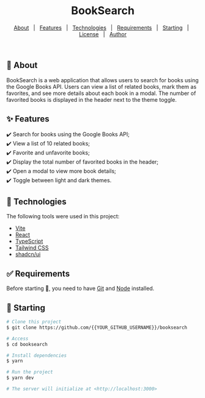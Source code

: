 <h1 align="center">BookSearch</h1>

<p align="center">
  <a href="#dart-about">About</a> &#xa0; | &#xa0; 
  <a href="#sparkles-features">Features</a> &#xa0; | &#xa0;
  <a href="#rocket-technologies">Technologies</a> &#xa0; | &#xa0;
  <a href="#white_check_mark-requirements">Requirements</a> &#xa0; | &#xa0;
  <a href="#checkered_flag-starting">Starting</a> &#xa0; | &#xa0;
  <a href="#memo-license">License</a> &#xa0; | &#xa0;
  <a href="https://github.com/{{YOUR_GITHUB_USERNAME}}" target="_blank">Author</a>
</p>

<br>

## :dart: About

BookSearch is a web application that allows users to search for books using the Google Books API. Users can view a list of related books, mark them as favorites, and see more details about each book in a modal. The number of favorited books is displayed in the header next to the theme toggle.

## :sparkles: Features

:heavy_check_mark: Search for books using the Google Books API;\
:heavy_check_mark: View a list of 10 related books;\
:heavy_check_mark: Favorite and unfavorite books;\
:heavy_check_mark: Display the total number of favorited books in the header;\
:heavy_check_mark: Open a modal to view more book details;\
:heavy_check_mark: Toggle between light and dark themes.

## :rocket: Technologies

The following tools were used in this project:

- [Vite](https://vitejs.dev/)
- [React](https://reactjs.org/)
- [TypeScript](https://www.typescriptlang.org/)
- [Tailwind CSS](https://tailwindcss.com/)
- [shadcn/ui](https://ui.shadcn.dev/)

## :white_check_mark: Requirements

Before starting :checkered_flag:, you need to have [Git](https://git-scm.com) and [Node](https://nodejs.org/en/) installed.

## :checkered_flag: Starting

```bash
# Clone this project
$ git clone https://github.com/{{YOUR_GITHUB_USERNAME}}/booksearch

# Access
$ cd booksearch

# Install dependencies
$ yarn

# Run the project
$ yarn dev

# The server will initialize at <http://localhost:3000>
```
